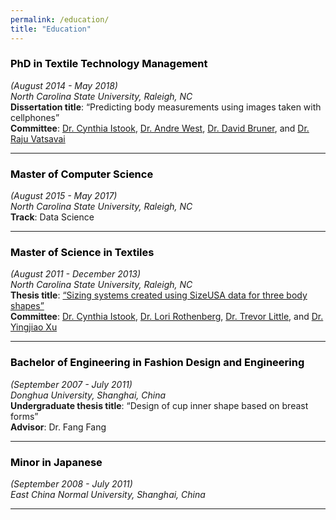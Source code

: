 ```yaml
---
permalink: /education/
title: "Education"
---
```


### <span style="color:#000000">PhD in Textile Technology Management</span>  
*(August 2014 - May 2018)*  
*North Carolina State University, Raleigh, NC*  
**Dissertation title**: “Predicting body measurements using images taken with cellphones”  
**Committee**: [Dr. Cynthia Istook](https://textiles.ncsu.edu/blog/team/cynthia-istook/), [Dr. Andre West](https://textiles.ncsu.edu/blog/team/andre-west/), [Dr. David Bruner](https://www.linkedin.com/in/david-bruner-b870938/), and [Dr. Raju Vatsavai](https://www.csc.ncsu.edu/people/rrvatsav)

---
### <span style="color:#000000">Master of Computer Science</span> 
*(August 2015 - May 2017)*  
*North Carolina State University, Raleigh, NC*  
**Track**: Data Science

---

### <span style="color:#000000">Master of Science in Textiles</span> 
*(August 2011 - December 2013)*  
*North Carolina State University, Raleigh, NC*  
**Thesis title**: [“Sizing systems created using SizeUSA data for three body shapes”](https://catalog.lib.ncsu.edu/record/NCSU3128934)  
**Committee**: [Dr. Cynthia Istook](https://textiles.ncsu.edu/blog/team/cynthia-istook/), [Dr. Lori Rothenberg](https://textiles.ncsu.edu/blog/team/lori-rothenberg/), [Dr. Trevor Little](https://textiles.ncsu.edu/blog/team/trevor-little/), and [Dr. Yingjiao Xu](https://textiles.ncsu.edu/blog/team/yingjiao-xu/)

---
### <span style="color:#000000">Bachelor of Engineering in Fashion Design and Engineering</span>  
*(September 2007 - July 2011)*  
*Donghua University, Shanghai, China*  
**Undergraduate thesis title**: “Design of cup inner shape based on breast forms”  
**Advisor**: Dr. Fang Fang

---
### <span style="color:#000000">Minor in Japanese</span> 
*(September 2008 - July 2011)*  
*East China Normal University, Shanghai, China*

---

